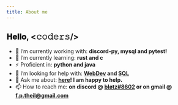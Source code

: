 ```yaml
---
title: About me
---
```

## 𝐇𝐞𝐥𝐥𝐨, <𝚌𝚘𝚍𝚎𝚛𝚜/>


- 🔭 I’m currently working with: **discord-py, mysql and pytest!**
- 🌱 I’m currently learning: **rust and c**
- ⚡ Proficient in: **python and java**
- 🫠 I’m looking for help with: **[WebDev](https://github.com/inert-bot/website) and [SQL](https://github.com/inert-bot/discord-bot/issues/22)**
- 💬 Ask me about: **[here](https://github.com/Blotz/Blotz/issues/1)! I am happy to help.**
- 📫 How to reach me: **on discord @ [bløtz#8602](https://discordapp.com/users/510539578827079680) or on gmail @ f.p.theil@gmail.com**
